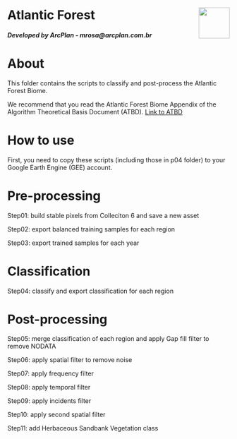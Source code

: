 <div class="fluid-row" id="header">
    <img src='./misc/arcplan-logo.jpeg' height='70' width='auto' align='right'>
    <h1 class="title toc-ignore">Atlantic Forest</h1>
    <h4 class="author"><em>Developed by  ArcPlan - mrosa@arcplan.com.br</em></h4>
</div>

# About
This folder contains the scripts to classify and post-process the Atlantic Forest Biome.

We recommend that you read the Atlantic Forest Biome Appendix of the Algorithm Theoretical Basis Document (ATBD).
[Link to ATBD](https://LINKLINK)

# How to use
First, you need to copy these scripts (including those in p04 folder) to your Google Earth Engine (GEE) account.

# Pre-processing

Step01: build stable pixels from Colleciton 6 and save a new asset

Step02:  export balanced training samples for each region

Step03:  export trained samples for each year

# Classification

Step04: classify and export classification for each region

# Post-processing

Step05: merge classification of each region and apply Gap fill filter to remove NODATA 

Step06: apply spatial filter to remove noise

Step07: apply frequency filter

Step08: apply temporal filter

Step09: apply incidents filter

Step10: apply second spatial filter

Step11: add Herbaceous Sandbank Vegetation class
